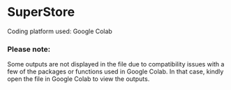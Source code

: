 # SuperStore

Coding platform used: Google Colab 

### Please note:
Some outputs are not displayed in the file due to compatibility issues with a few of the packages or functions used in Google Colab. In that case, kindly open the file in Google Colab to view the outputs.
